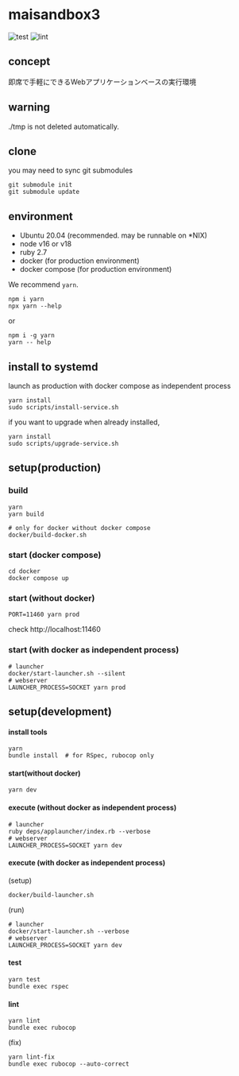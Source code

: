 # maisandbox3

![test](https://github.com/buyoh/maisandbox3/workflows/test/badge.svg)
![lint](https://github.com/buyoh/maisandbox3/workflows/lint/badge.svg)

## concept

即席で手軽にできるWebアプリケーションベースの実行環境

## warning

./tmp is not deleted automatically.

## clone

you may need to sync git submodules

```
git submodule init
git submodule update
```

## environment

- Ubuntu 20.04 (recommended. may be runnable on *NIX)
- node v16 or v18
- ruby 2.7
- docker (for production environment)
- docker compose (for production environment)

We recommend `yarn`.

```
npm i yarn
npx yarn --help
```

or

```
npm i -g yarn
yarn -- help
```

## install to systemd

launch as production with docker compose as independent process

```
yarn install
sudo scripts/install-service.sh
```

if you want to upgrade when already installed,

```
yarn install
sudo scripts/upgrade-service.sh
```


## setup(production)

### build

```
yarn
yarn build
```

```
# only for docker without docker compose
docker/build-docker.sh
```

### start (docker compose)

```
cd docker
docker compose up
```

### start (without docker)

```
PORT=11460 yarn prod
```

check http://localhost:11460

### start (with docker as independent process)

```
# launcher
docker/start-launcher.sh --silent
# webserver
LAUNCHER_PROCESS=SOCKET yarn prod
```

## setup(development)

#### install tools

```
yarn
bundle install  # for RSpec, rubocop only
```

#### start(without docker)

```
yarn dev
```

#### execute (without docker as independent process)

```
# launcher
ruby deps/applauncher/index.rb --verbose
# webserver
LAUNCHER_PROCESS=SOCKET yarn dev
```


#### execute (with docker as independent process)

(setup)
```
docker/build-launcher.sh
```

(run)

```
# launcher
docker/start-launcher.sh --verbose
# webserver
LAUNCHER_PROCESS=SOCKET yarn dev
```

#### test

```
yarn test
bundle exec rspec
```

#### lint

```
yarn lint
bundle exec rubocop
```

(fix)

```
yarn lint-fix
bundle exec rubocop --auto-correct
```
